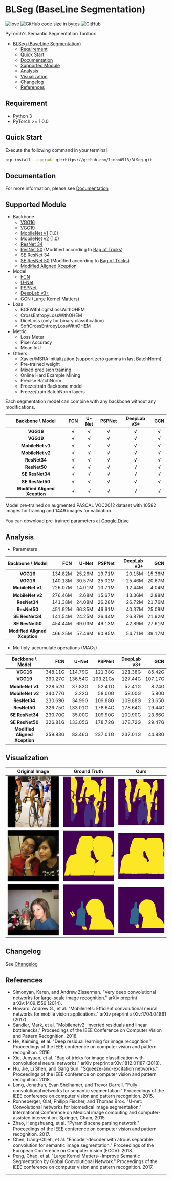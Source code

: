 # BLSeg (BaseLine Segmentation)

![love](https://img.shields.io/badge/💖-build%20with%20love-blue.svg?style=for-the-badge)
![GitHub code size in bytes](https://img.shields.io/github/languages/code-size/linbo0518/BLSeg?style=for-the-badge)
![GitHub](https://img.shields.io/github/license/linbo0518/BLSeg?style=for-the-badge)

PyTorch's Semantic Segmentation Toolbox

- [BLSeg (BaseLine Segmentation)](#blseg-baseline-segmentation)
  - [Requirement](#requirement)
  - [Quick Start](#quick-start)
  - [Documentation](#documentation)
  - [Supported Module](#supported-module)
  - [Analysis](#analysis)
  - [Visualization](#visualization)
  - [Changelog](#changelog)
  - [References](#references)

## Requirement

- Python 3
- PyTorch >= 1.0.0

## Quick Start

Execute the following command in your terminal

```sh
pip install --upgrade git+https://github.com/linbo0518/BLSeg.git
```

## Documentation

For more information, please see [Documentation](Documentation.md)

## Supported Module

- Backbone
  - [VGG16]
  - [VGG19]
  - [MobileNet v1] (1.0)
  - [MobileNet v2] (1.0)
  - [ResNet 34]
  - [ResNet 50] (Modified according to [Bag of Tricks])
  - [SE ResNet 34]
  - [SE ResNet 50] (Modified according to [Bag of Tricks])
  - [Modified Aligned Xception]
- Model
  - [FCN]
  - [U-Net]
  - [PSPNet]
  - [DeepLab v3+]
  - [GCN] (Large Kernel Matters)
- Loss
  - BCEWithLogitsLossWithOHEM
  - CrossEntropyLossWithOHEM
  - DiceLoss (only for binary classification)
  - SoftCrossEntropyLossWithOHEM
- Metric
  - Loss Meter
  - Pixel Accuracy
  - Mean IoU
- Others
  - Xavier/MSRA initialization (support zero gamma in last BatchNorm)
  - Pre-trained weight
  - Mixed precision training
  - Online Hard Example Mining
  - Precise BatchNorm
  - Freeze/train Backbone model
  - Freeze/train BatchNorm layers
  
Each segmentation model can combine with any backbone without any modifications.

|       Backbone \ Model        | **FCN** | **U-Net** | **PSPNet** | **DeepLab v3+** | **GCN** |
| :---------------------------: | :-----: | :-------: | :--------: | :-------------: | :-----: |
|           **VGG16**           | &radic; |  &radic;  |  &radic;   |     &radic;     | &radic; |
|           **VGG19**           | &radic; |  &radic;  |  &radic;   |     &radic;     | &radic; |
|       **MobileNet v1**        | &radic; |  &radic;  |  &radic;   |     &radic;     | &radic; |
|       **MobileNet v2**        | &radic; |  &radic;  |  &radic;   |     &radic;     | &radic; |
|         **ResNet34**          | &radic; |  &radic;  |  &radic;   |     &radic;     | &radic; |
|         **ResNet50**          | &radic; |  &radic;  |  &radic;   |     &radic;     | &radic; |
|        **SE ResNet34**        | &radic; |  &radic;  |  &radic;   |     &radic;     | &radic; |
|        **SE ResNet50**        | &radic; |  &radic;  |  &radic;   |     &radic;     | &radic; |
| **Modified Aligned Xception** | &radic; |  &radic;  |  &radic;   |     &radic;     | &radic; |

Model pre-trained on augmented PASCAL VOC2012 dataset with 10582 images for training and 1449 images for validation.

You can download pre-trained parameters at [Google Drive](https://drive.google.com/drive/folders/1i1vhf-JQ_K-5SzS7OJQ9ns3wHCEwoSuD?usp=sharing)

## Analysis

- Parameters

|       Backbone \ Model        | **FCN** | **U-Net** | **PSPNet** | **DeepLab v3+** | **GCN** |
| :---------------------------: | ------: | --------: | ---------: | --------------: | ------: |
|           **VGG16**           | 134.82M |    25.26M |     19.71M |          20.15M |  15.36M |
|           **VGG19**           | 140.13M |    30.57M |     25.02M |          25.46M |  20.67M |
|       **MobileNet v1**        | 226.07M |    14.01M |     13.71M |          12.44M |   4.04M |
|       **MobileNet v2**        | 276.46M |     2.68M |     15.67M |          13.36M |   2.88M |
|         **ResNet34**          | 141.38M |    24.08M |     26.28M |          26.72M |  21.76M |
|         **ResNet50**          | 451.92M |    66.35M |     46.61M |          40.37M |  25.09M |
|        **SE ResNet34**        | 141.54M |    24.25M |     26.44M |          26.87M |  21.92M |
|        **SE ResNet50**        | 454.44M |    69.03M |     49.13M |          42.89M |  27.61M |
| **Modified Aligned Xception** | 466.25M |    57.46M |     60.95M |          54.71M |  39.17M |

- Multiply-accumulate operations (MACs)

|       Backbone \ Model        | **FCN** | **U-Net** | **PSPNet** | **DeepLab v3+** | **GCN** |
| :---------------------------: | ------: | --------: | ---------: | --------------: | ------: |
|           **VGG16**           | 348.11G |   114.79G |    121.38G |         121.38G |  85.42G |
|           **VGG19**           | 390.27G |   136.54G |   103.21Gs |         127.44G | 107.17G |
|       **MobileNet v1**        | 228.52G |    37.83G |     52.41G |          52.41G |   8.24G |
|       **MobileNet v2**        | 240.77G |     3.22G |     58.00G |          58.00G |   5.80G |
|         **ResNet34**          | 230.69G |    34.99G |    109.88G |         109.88G |  23.65G |
|         **ResNet50**          | 326.75G |   133.01G |    178.64G |         178.64G |  29.44G |
|        **SE ResNet34**        | 230.70G |    35.00G |    109.90G |         109.90G |  23.66G |
|        **SE ResNet50**        | 326.81G |   133.05G |    178.72G |         178.72G |  29.47G |
| **Modified Aligned Xception** | 359.83G |    83.46G |    237.01G |         237.01G |  44.88G |

## Visualization

|       Original Image        |       Ground Truth        |                Ours                 |
| :-------------------------: | :-----------------------: | :---------------------------------: |
| ![4_image](img/4_image.png) | ![4_mask](img/4_mask.png) | ![4_pred_mask](img/4_pred_mask.png) |
| ![7_image](img/7_image.png) | ![7_mask](img/7_mask.png) | ![7_pred_mask](img/7_pred_mask.png) |
| ![9_image](img/9_image.png) | ![9_mask](img/9_mask.png) | ![9_pred_mask](img/9_pred_mask.png) |

## Changelog

See [Changelog](Changelog.md)

## References

- Simonyan, Karen, and Andrew Zisserman. "Very deep convolutional networks for large-scale image recognition." arXiv preprint arXiv:1409.1556 (2014).
- Howard, Andrew G., et al. "Mobilenets: Efficient convolutional neural networks for mobile vision applications." arXiv preprint arXiv:1704.04861 (2017).
- Sandler, Mark, et al. "Mobilenetv2: Inverted residuals and linear bottlenecks." Proceedings of the IEEE Conference on Computer Vision and Pattern Recognition. 2018.
- He, Kaiming, et al. "Deep residual learning for image recognition." Proceedings of the IEEE conference on computer vision and pattern recognition. 2016.
- Xie, Junyuan, et al. "Bag of tricks for image classification with convolutional neural networks." arXiv preprint arXiv:1812.01187 (2018).
- Hu, Jie, Li Shen, and Gang Sun. "Squeeze-and-excitation networks." Proceedings of the IEEE conference on computer vision and pattern recognition. 2018.
- Long, Jonathan, Evan Shelhamer, and Trevor Darrell. "Fully convolutional networks for semantic segmentation." Proceedings of the IEEE conference on computer vision and pattern recognition. 2015.
- Ronneberger, Olaf, Philipp Fischer, and Thomas Brox. "U-net: Convolutional networks for biomedical image segmentation." International Conference on Medical image computing and computer-assisted intervention. Springer, Cham, 2015.
- Zhao, Hengshuang, et al. "Pyramid scene parsing network." Proceedings of the IEEE conference on computer vision and pattern recognition. 2017.
- Chen, Liang-Chieh, et al. "Encoder-decoder with atrous separable convolution for semantic image segmentation." Proceedings of the European Conference on Computer Vision (ECCV). 2018.
- Peng, Chao, et al. "Large Kernel Matters--Improve Semantic Segmentation by Global Convolutional Network." Proceedings of the IEEE conference on computer vision and pattern recognition. 2017.

---

[VGG16]:https://arxiv.org/abs/1409.1556
[VGG19]:https://arxiv.org/abs/1409.1556
[MobileNet v1]:https://arxiv.org/abs/1704.04861
[MobileNet v2]:https://arxiv.org/abs/1801.04381
[ResNet 34]:https://arxiv.org/abs/1512.03385
[ResNet 50]:https://arxiv.org/abs/1512.03385
[SE ResNet 34]:https://arxiv.org/abs/1709.01507
[SE ResNet 50]:https://arxiv.org/abs/1709.01507
[Modified Aligned Xception]:https://arxiv.org/abs/1802.02611
[Bag of Tricks]:https://arxiv.org/abs/1812.01187

[FCN]:https://arxiv.org/abs/1411.4038
[U-Net]:https://arxiv.org/abs/1505.04597
[PSPNet]:https://arxiv.org/abs/1612.01105
[DeepLab v3+]:https://arxiv.org/abs/1802.02611
[GCN]:https://arxiv.org/abs/1703.02719
